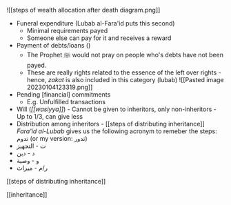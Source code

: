 ![[steps of wealth allocation after death diagram.png]]

- Funeral expenditure (Lubab al-Fara'id puts this second)
	- Minimal requirements payed
	- Someone else can pay for it and receives a reward
- Payment of debts/loans ()
	- The Prophet ﷺ would not pray on people who's debts have not been payed.
	- These are really rights related to the essence of the left over rights - hence, *zakat* is also included in this category (lubab)
	![[Pasted image 20230104123319.png]]
- Pending [financial] commitments
	-  E.g. Unfulfilled transactions
- Will (*[[wasiyya]]*)
		- Cannot be given to inheritors, only non-inheritors
		- Up to 1/3, can give less
- Distribution among inheritors - [[steps of distributing inheritance]]
*Fara'id al-Lubab* gives us the following acronym to remeber the steps: تدوم (or my version: تدور)
- ت - التجهيز
- د - دين
- و - وصية
- ر/م - ميراث

[[steps of distributing inheritance]]

[[inheritance]]
